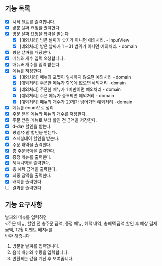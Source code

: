 ## 기능 목록

- [x] 시작 멘트를 출력합니다.
- [x] 방문 날짜 요청을 출력한다.
- [x] 방문 날짜 요청을 입력을 받는다.
    - [x] [예외처리] 빙문 날짜가 숫자가 아니면 에외처리. - inputView
    - [x] [예외처리] 방문 날짜가 1 ~ 31 범위가 아니면 예외처리. - domain
- [x] 방문 날짜를 저장한다.
- [x] 메뉴와 개수 입력 요청합니다.
- [x] 매뉴와 개수를 입력 받는다.
- [x] 메뉴를 저장한다.
  - [x] [예외처리] 메뉴의 포멧이 일치하지 않으면 예외처리 - domain
  - [x] [에외처리] 주문한 메뉴가 항목에 없으면 예외처리 -domain
  - [x] [예외처리] 주문한 메뉴가 1 미만이면 예외처리 - domain
  - [x] [예외처리] 주문 메뉴가 중복되면 예외처리 - domain
  - [x] [예외처리] 메뉴의 개수가 20개가 넘어가면 예외처리 - domain
- [x] 메뉴를 enum으로 정리
- [x] 주문 받은 메뉴와 메뉴의 개수를 저장한다.
- [x] 주문 받은 메뉴로 부터 할인 전 금액을 저장한다.
- [x] d-day 할인을 받는다.
- [x] 평일/주말 할인을 받는다.
- [x] 스페셜데이 할인을 받는다.
- [x] 주문 내역을 출력한다.
- [x] 총 주문금액을 출력한다.
- [x] 증정 메뉴를 출력한다.
- [x] 혜택내역을 출력한다.
- [x] 총 혜택 금액을 출력한다.
- [x] 최종 금액을 출력한다.
- [x] 배지를 출력한다.
- [ ] 결과를 출력한다.

## 기능 요구사항

날짜와 메뉴를 입력하면 <br>
<주문 메뉴, 할인 전 총주문 금액, 증정 메뉴, 혜택 내역, 총혜택 금액,할인 후 예상 결제 금액, 12월 이벤트 배지>를<br>
반환 해줍니다

1. 방문할 날짜를 입력합니다.
2. 음식 매뉴와 수량을 입력합니다.
3. 반환되는 값을 계산 후 보여줍니다.